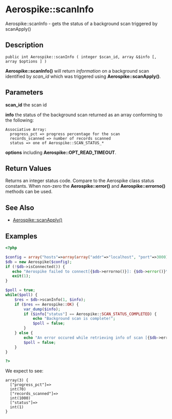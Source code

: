 
# Aerospike::scanInfo

Aerospike::scanInfo - gets the status of a background scan triggered by scanApply()

## Description

```
public int Aerospike::scanInfo ( integer $scan_id, array &$info [, array $options ] )
```

**Aerospike::scanInfo()** will return *information* on a background scan identified
by *scan_id* which was triggered using **Aerospike::scanApply()**.

## Parameters

**scan_id** the scan id

**info** the status of the background scan returned as an array conforming to the following:
```
Associative Array:
  progress_pct => progress percentage for the scan
  records_scanned => number of records scanned
  status => one of Aerospike::SCAN_STATUS_*
```

**options** including **Aerospike::OPT_READ_TIMEOUT**.

## Return Values

Returns an integer status code.  Compare to the Aerospike class status
constants.  When non-zero the **Aerospike::error()** and
**Aerospike::errorno()** methods can be used.

## See Also

- [Aerospike::scanApply()](aerospike_scanapply.md)

## Examples

```php
<?php

$config = array("hosts"=>array(array("addr"=>"localhost", "port"=>3000)));
$db = new Aerospike($config);
if (!$db->isConnected()) {
   echo "Aerospike failed to connect[{$db->errorno()}]: {$db->error()}\n";
   exit(1);
}

$poll = true;
while($poll) {
    $res = $db->scanInfo(1, $info);
    if ($res == Aerospike::OK) {
        var_dump($info);
        if ($info["status"] == Aerospike::SCAN_STATUS_COMPLETED) {
            echo "Background scan is complete!";
            $poll = false;
        }
    } else {
        echo "An error occured while retrieving info of scan [{$db->errorno()}] {$db->error()}\n";
        $poll = false;
    }
}

?>
```

We expect to see:

```
array(3) {
  ["progress_pct"]=>
  int(70)
  ["records_scanned"]=>
  int(1000)
  ["status"]=>
  int(1)
}
```

